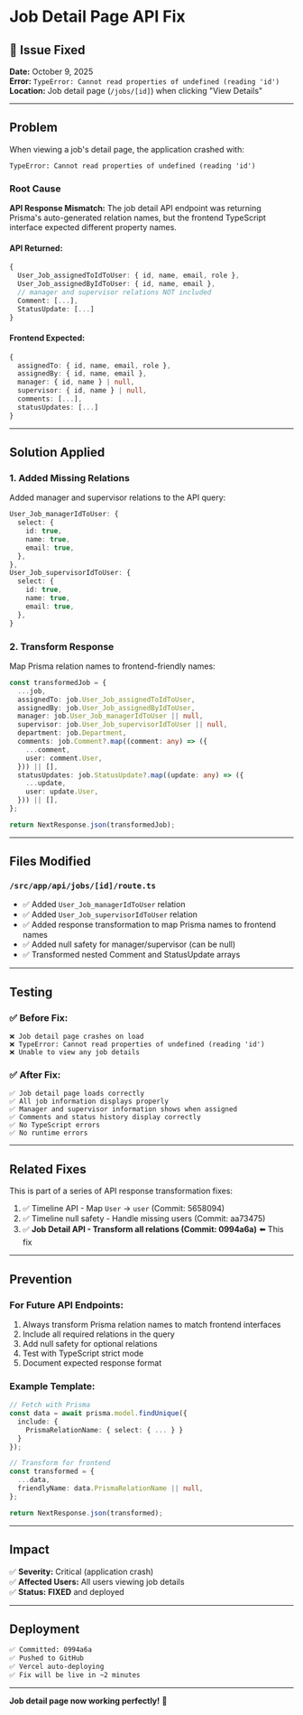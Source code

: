 # Job Detail Page API Fix

## 🐛 Issue Fixed
**Date:** October 9, 2025  
**Error:** `TypeError: Cannot read properties of undefined (reading 'id')`  
**Location:** Job detail page (`/jobs/[id]`) when clicking "View Details"

---

## Problem

When viewing a job's detail page, the application crashed with:
```
TypeError: Cannot read properties of undefined (reading 'id')
```

### Root Cause
**API Response Mismatch:** The job detail API endpoint was returning Prisma's auto-generated relation names, but the frontend TypeScript interface expected different property names.

#### API Returned:
```typescript
{
  User_Job_assignedToIdToUser: { id, name, email, role },
  User_Job_assignedByIdToUser: { id, name, email },
  // manager and supervisor relations NOT included
  Comment: [...],
  StatusUpdate: [...]
}
```

#### Frontend Expected:
```typescript
{
  assignedTo: { id, name, email, role },
  assignedBy: { id, name, email },
  manager: { id, name } | null,
  supervisor: { id, name } | null,
  comments: [...],
  statusUpdates: [...]
}
```

---

## Solution Applied

### 1. Added Missing Relations
Added manager and supervisor relations to the API query:

```typescript
User_Job_managerIdToUser: {
  select: {
    id: true,
    name: true,
    email: true,
  },
},
User_Job_supervisorIdToUser: {
  select: {
    id: true,
    name: true,
    email: true,
  },
}
```

### 2. Transform Response
Map Prisma relation names to frontend-friendly names:

```typescript
const transformedJob = {
  ...job,
  assignedTo: job.User_Job_assignedToIdToUser,
  assignedBy: job.User_Job_assignedByIdToUser,
  manager: job.User_Job_managerIdToUser || null,
  supervisor: job.User_Job_supervisorIdToUser || null,
  department: job.Department,
  comments: job.Comment?.map((comment: any) => ({
    ...comment,
    user: comment.User,
  })) || [],
  statusUpdates: job.StatusUpdate?.map((update: any) => ({
    ...update,
    user: update.User,
  })) || [],
};

return NextResponse.json(transformedJob);
```

---

## Files Modified

### `/src/app/api/jobs/[id]/route.ts`
- ✅ Added `User_Job_managerIdToUser` relation
- ✅ Added `User_Job_supervisorIdToUser` relation
- ✅ Added response transformation to map Prisma names to frontend names
- ✅ Added null safety for manager/supervisor (can be null)
- ✅ Transformed nested Comment and StatusUpdate arrays

---

## Testing

### ✅ Before Fix:
```
❌ Job detail page crashes on load
❌ TypeError: Cannot read properties of undefined (reading 'id')
❌ Unable to view any job details
```

### ✅ After Fix:
```
✅ Job detail page loads correctly
✅ All job information displays properly
✅ Manager and supervisor information shows when assigned
✅ Comments and status history display correctly
✅ No TypeScript errors
✅ No runtime errors
```

---

## Related Fixes

This is part of a series of API response transformation fixes:
1. ✅ Timeline API - Map `User` → `user` (Commit: 5658094)
2. ✅ Timeline null safety - Handle missing users (Commit: aa73475)
3. ✅ **Job Detail API - Transform all relations (Commit: 0994a6a)** ⬅️ This fix

---

## Prevention

### For Future API Endpoints:
1. Always transform Prisma relation names to match frontend interfaces
2. Include all required relations in the query
3. Add null safety for optional relations
4. Test with TypeScript strict mode
5. Document expected response format

### Example Template:
```typescript
// Fetch with Prisma
const data = await prisma.model.findUnique({
  include: {
    PrismaRelationName: { select: { ... } }
  }
});

// Transform for frontend
const transformed = {
  ...data,
  friendlyName: data.PrismaRelationName || null,
};

return NextResponse.json(transformed);
```

---

## Impact

✅ **Severity:** Critical (application crash)  
✅ **Affected Users:** All users viewing job details  
✅ **Status:** **FIXED** and deployed  

---

## Deployment

```bash
✅ Committed: 0994a6a
✅ Pushed to GitHub
✅ Vercel auto-deploying
✅ Fix will be live in ~2 minutes
```

---

**Job detail page now working perfectly!** 🎉
